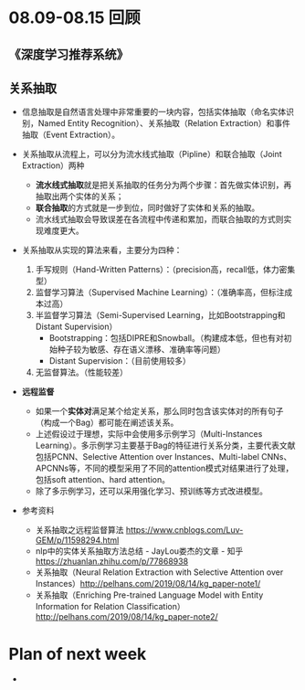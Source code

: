 #  08.09-08.15 回顾

## 《深度学习推荐系统》











## 关系抽取

- 信息抽取是自然语言处理中非常重要的一块内容，包括实体抽取（命名实体识别，Named Entity Recognition）、关系抽取（Relation Extraction）和事件抽取（Event Extraction）。

- 关系抽取从流程上，可以分为流水线式抽取（Pipline）和联合抽取（Joint Extraction）两种
  - **流水线式抽取**就是把关系抽取的任务分为两个步骤：首先做实体识别，再抽取出两个实体的关系；
  - **联合抽取**的方式就是一步到位，同时做好了实体和关系的抽取。
  - 流水线式抽取会导致误差在各流程中传递和累加，而联合抽取的方式则实现难度更大。
- 关系抽取从实现的算法来看，主要分为四种：
  1. 手写规则（Hand-Written Patterns）：（precision高，recall低，体力密集型）
  2. 监督学习算法（Supervised Machine Learning）：（准确率高，但标注成本过高）
  3. 半监督学习算法（Semi-Supervised Learning，比如Bootstrapping和Distant Supervision）
     - Bootstrapping：包括DIPRE和Snowball。（构建成本低，但也有对初始种子较为敏感、存在语义漂移、准确率等问题）
     - Distant Supervision：（目前使用较多）
  4. 无监督算法。（性能较差）

- **远程监督** 
  - 如果一个**实体对**满足某个给定关系，那么同时包含该实体对的所有句子（构成一个Bag）都可能在阐述该关系。
  - 上述假设过于理想，实际中会使用多示例学习（Multi-Instances Learning）。多示例学习主要基于Bag的特征进行关系分类，主要代表文献包括PCNN、Selective Attention over Instances、Multi-label CNNs、APCNNs等，不同的模型采用了不同的attention模式对结果进行了处理，包括soft attention、hard attention。
  - 除了多示例学习，还可以采用强化学习、预训练等方式改进模型。





- 参考资料
  - 关系抽取之远程监督算法 https://www.cnblogs.com/Luv-GEM/p/11598294.html  
  - nlp中的实体关系抽取方法总结 - JayLou娄杰的文章 - 知乎 https://zhuanlan.zhihu.com/p/77868938
  - 关系抽取（Neural Relation Extraction with Selective Attention over Instances）http://pelhans.com/2019/08/14/kg_paper-note1/
  - 关系抽取（Enriching Pre-trained Language Model with Entity Information for Relation Classification）http://pelhans.com/2019/08/14/kg_paper-note2/











# Plan of next week

- 


